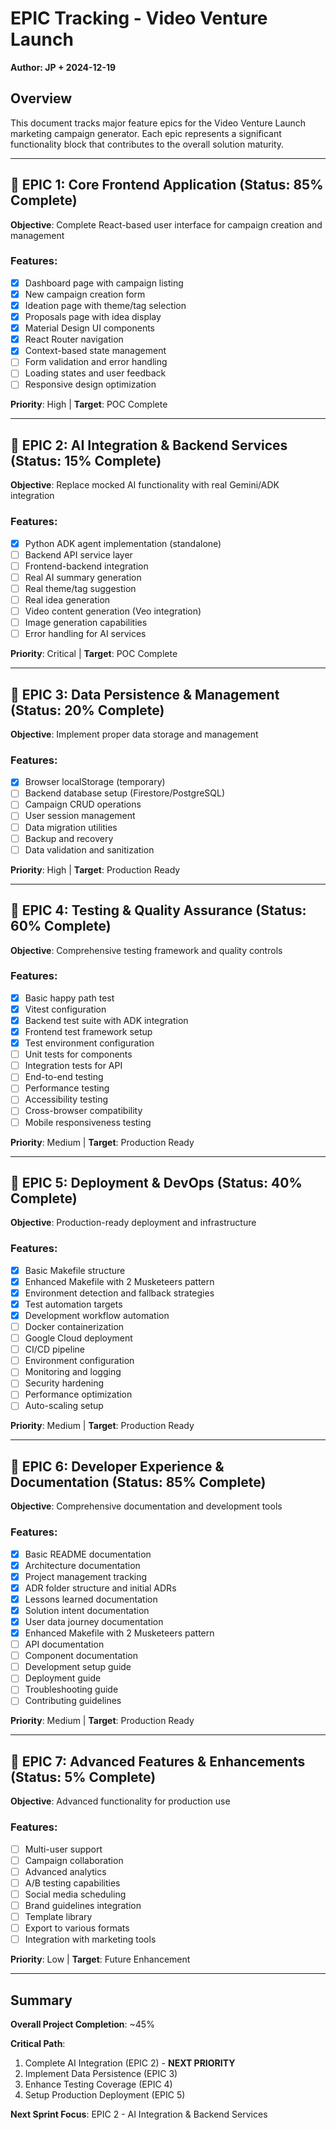 # EPIC Tracking - Video Venture Launch

**Author: JP + 2024-12-19**

## Overview

This document tracks major feature epics for the Video Venture Launch marketing campaign generator. Each epic represents a significant functionality block that contributes to the overall solution maturity.

---

## 🎯 EPIC 1: Core Frontend Application (Status: 85% Complete)

**Objective**: Complete React-based user interface for campaign creation and management

### Features:
- [x] Dashboard page with campaign listing
- [x] New campaign creation form
- [x] Ideation page with theme/tag selection
- [x] Proposals page with idea display
- [x] Material Design UI components
- [x] React Router navigation
- [x] Context-based state management
- [ ] Form validation and error handling
- [ ] Loading states and user feedback
- [ ] Responsive design optimization

**Priority**: High | **Target**: POC Complete

---

## 🤖 EPIC 2: AI Integration & Backend Services (Status: 15% Complete)

**Objective**: Replace mocked AI functionality with real Gemini/ADK integration

### Features:
- [x] Python ADK agent implementation (standalone)
- [ ] Backend API service layer
- [ ] Frontend-backend integration
- [ ] Real AI summary generation
- [ ] Real theme/tag suggestion
- [ ] Real idea generation
- [ ] Video content generation (Veo integration)
- [ ] Image generation capabilities
- [ ] Error handling for AI services

**Priority**: Critical | **Target**: POC Complete

---

## 💾 EPIC 3: Data Persistence & Management (Status: 20% Complete)

**Objective**: Implement proper data storage and management

### Features:
- [x] Browser localStorage (temporary)
- [ ] Backend database setup (Firestore/PostgreSQL)
- [ ] Campaign CRUD operations
- [ ] User session management
- [ ] Data migration utilities
- [ ] Backup and recovery
- [ ] Data validation and sanitization

**Priority**: High | **Target**: Production Ready

---

## 🧪 EPIC 4: Testing & Quality Assurance (Status: 60% Complete)

**Objective**: Comprehensive testing framework and quality controls

### Features:
- [x] Basic happy path test
- [x] Vitest configuration
- [x] Backend test suite with ADK integration
- [x] Frontend test framework setup
- [x] Test environment configuration
- [ ] Unit tests for components
- [ ] Integration tests for API
- [ ] End-to-end testing
- [ ] Performance testing
- [ ] Accessibility testing
- [ ] Cross-browser compatibility
- [ ] Mobile responsiveness testing

**Priority**: Medium | **Target**: Production Ready

---

## 🚀 EPIC 5: Deployment & DevOps (Status: 40% Complete)

**Objective**: Production-ready deployment and infrastructure

### Features:
- [x] Basic Makefile structure
- [x] Enhanced Makefile with 2 Musketeers pattern
- [x] Environment detection and fallback strategies
- [x] Test automation targets
- [x] Development workflow automation
- [ ] Docker containerization
- [ ] Google Cloud deployment
- [ ] CI/CD pipeline
- [ ] Environment configuration
- [ ] Monitoring and logging
- [ ] Security hardening
- [ ] Performance optimization
- [ ] Auto-scaling setup

**Priority**: Medium | **Target**: Production Ready

---

## 🔧 EPIC 6: Developer Experience & Documentation (Status: 85% Complete)

**Objective**: Comprehensive documentation and development tools

### Features:
- [x] Basic README documentation
- [x] Architecture documentation
- [x] Project management tracking
- [x] ADR folder structure and initial ADRs
- [x] Lessons learned documentation
- [x] Solution intent documentation
- [x] User data journey documentation
- [x] Enhanced Makefile with 2 Musketeers pattern
- [ ] API documentation
- [ ] Component documentation
- [ ] Development setup guide
- [ ] Deployment guide
- [ ] Troubleshooting guide
- [ ] Contributing guidelines

**Priority**: Medium | **Target**: Production Ready

---

## 🎨 EPIC 7: Advanced Features & Enhancements (Status: 5% Complete)

**Objective**: Advanced functionality for production use

### Features:
- [ ] Multi-user support
- [ ] Campaign collaboration
- [ ] Advanced analytics
- [ ] A/B testing capabilities
- [ ] Social media scheduling
- [ ] Brand guidelines integration
- [ ] Template library
- [ ] Export to various formats
- [ ] Integration with marketing tools

**Priority**: Low | **Target**: Future Enhancement

---

## Summary

**Overall Project Completion**: ~45%

**Critical Path**: 
1. Complete AI Integration (EPIC 2) - **NEXT PRIORITY**
2. Implement Data Persistence (EPIC 3)
3. Enhance Testing Coverage (EPIC 4)
4. Setup Production Deployment (EPIC 5)

**Next Sprint Focus**: EPIC 2 - AI Integration & Backend Services 